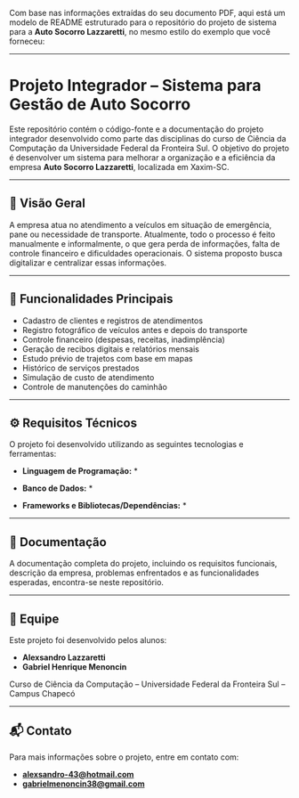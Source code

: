 Com base nas informações extraídas do seu documento PDF, aqui está um modelo de README estruturado para o repositório do projeto de sistema para a **Auto Socorro Lazzaretti**, no mesmo estilo do exemplo que você forneceu:

---

# Projeto Integrador – Sistema para Gestão de Auto Socorro

Este repositório contém o código-fonte e a documentação do projeto integrador desenvolvido como parte das disciplinas do curso de Ciência da Computação da Universidade Federal da Fronteira Sul. O objetivo do projeto é desenvolver um sistema para melhorar a organização e a eficiência da empresa **Auto Socorro Lazzaretti**, localizada em Xaxim-SC.

---

## 📌 Visão Geral

A empresa atua no atendimento a veículos em situação de emergência, pane ou necessidade de transporte. Atualmente, todo o processo é feito manualmente e informalmente, o que gera perda de informações, falta de controle financeiro e dificuldades operacionais. O sistema proposto busca digitalizar e centralizar essas informações.

---

## 🚀 Funcionalidades Principais

* Cadastro de clientes e registros de atendimentos
* Registro fotográfico de veículos antes e depois do transporte
* Controle financeiro (despesas, receitas, inadimplência)
* Geração de recibos digitais e relatórios mensais
* Estudo prévio de trajetos com base em mapas
* Histórico de serviços prestados
* Simulação de custo de atendimento
* Controle de manutenções do caminhão

---

## ⚙️ Requisitos Técnicos

O projeto foi desenvolvido utilizando as seguintes tecnologias e ferramentas:

* **Linguagem de Programação:**
  *

* **Banco de Dados:**
  *

* **Frameworks e Bibliotecas/Dependências:**
  *

---

## 📁 Documentação

A documentação completa do projeto, incluindo os requisitos funcionais, descrição da empresa, problemas enfrentados e as funcionalidades esperadas, encontra-se neste repositório.

---

## 👥 Equipe

Este projeto foi desenvolvido pelos alunos:

* **Alexsandro Lazzaretti**
* **Gabriel Henrique Menoncin**

Curso de Ciência da Computação – Universidade Federal da Fronteira Sul – Campus Chapecó

---

## 📬 Contato

Para mais informações sobre o projeto, entre em contato com:

* **alexsandro-43@hotmail.com**
* **gabrielmenoncin38@gmail.com**
